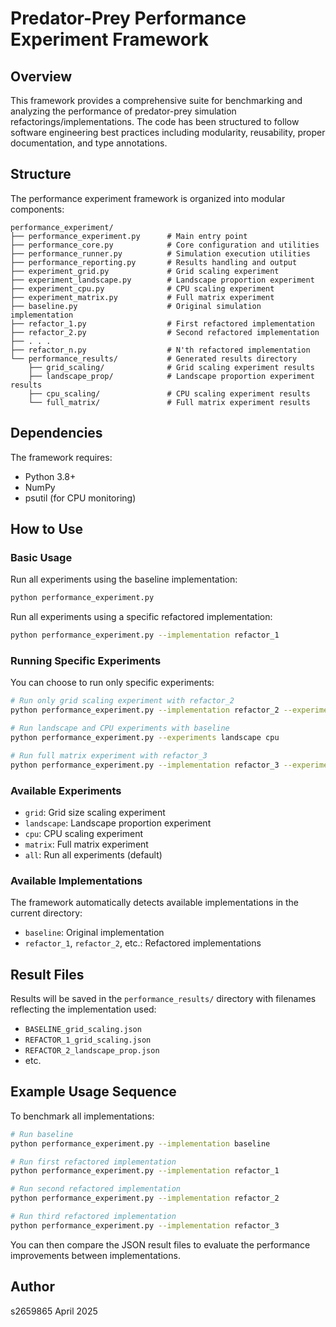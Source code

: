 # Predator-Prey Performance Experiment Framework

## Overview

This framework provides a comprehensive suite for benchmarking and analyzing the performance of predator-prey simulation refactorings/implementations. The code has been structured to follow software engineering best practices including modularity, reusability, proper documentation, and type annotations.

## Structure

The performance experiment framework is organized into modular components:

```
performance_experiment/
├── performance_experiment.py      # Main entry point
├── performance_core.py            # Core configuration and utilities
├── performance_runner.py          # Simulation execution utilities
├── performance_reporting.py       # Results handling and output
├── experiment_grid.py             # Grid scaling experiment
├── experiment_landscape.py        # Landscape proportion experiment
├── experiment_cpu.py              # CPU scaling experiment
├── experiment_matrix.py           # Full matrix experiment
├── baseline.py                    # Original simulation implementation
├── refactor_1.py                  # First refactored implementation
├── refactor_2.py                  # Second refactored implementation
├── . . . 
├── refactor_n.py                  # N'th refactored implementation
└── performance_results/           # Generated results directory
    ├── grid_scaling/              # Grid scaling experiment results
    ├── landscape_prop/            # Landscape proportion experiment results
    ├── cpu_scaling/               # CPU scaling experiment results
    └── full_matrix/               # Full matrix experiment results
```
## Dependencies

The framework requires:
- Python 3.8+
- NumPy
- psutil (for CPU monitoring)

## How to Use

### Basic Usage

Run all experiments using the baseline implementation:

```bash
python performance_experiment.py
```

Run all experiments using a specific refactored implementation:

```bash
python performance_experiment.py --implementation refactor_1
```

### Running Specific Experiments

You can choose to run only specific experiments:

```bash
# Run only grid scaling experiment with refactor_2
python performance_experiment.py --implementation refactor_2 --experiments grid

# Run landscape and CPU experiments with baseline
python performance_experiment.py --experiments landscape cpu

# Run full matrix experiment with refactor_3
python performance_experiment.py --implementation refactor_3 --experiments matrix
```

### Available Experiments

- `grid`: Grid size scaling experiment
- `landscape`: Landscape proportion experiment
- `cpu`: CPU scaling experiment
- `matrix`: Full matrix experiment
- `all`: Run all experiments (default)

### Available Implementations

The framework automatically detects available implementations in the current directory:

- `baseline`: Original implementation
- `refactor_1`, `refactor_2`, etc.: Refactored implementations

## Result Files

Results will be saved in the `performance_results/` directory with filenames reflecting the implementation used:

- `BASELINE_grid_scaling.json`
- `REFACTOR_1_grid_scaling.json`
- `REFACTOR_2_landscape_prop.json` 
- etc.

## Example Usage Sequence

To benchmark all implementations:

```bash
# Run baseline
python performance_experiment.py --implementation baseline

# Run first refactored implementation
python performance_experiment.py --implementation refactor_1

# Run second refactored implementation
python performance_experiment.py --implementation refactor_2

# Run third refactored implementation
python performance_experiment.py --implementation refactor_3
```

You can then compare the JSON result files to evaluate the performance improvements between implementations.

## Author

s2659865
April 2025